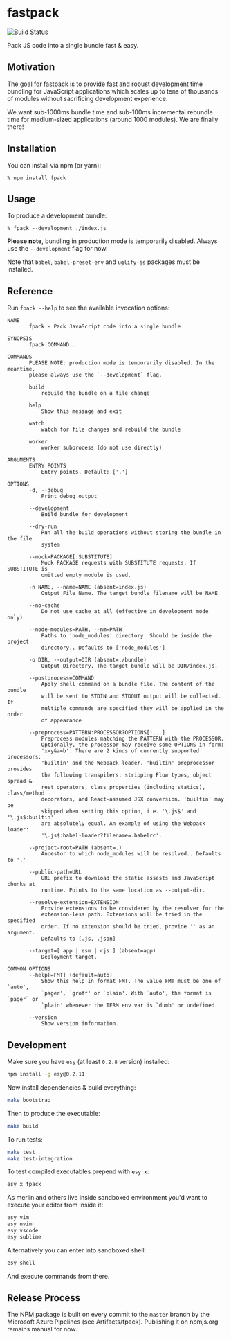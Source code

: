 # fastpack

[![Build Status](https://dev.azure.com/fastpack/fastpack/_apis/build/status/fastpack.fastpack)](https://dev.azure.com/fastpack/fastpack/_build/latest?definitionId=1)

Pack JS code into a single bundle fast & easy.

## Motivation

The goal for fastpack is to provide fast and robust development time bundling
for JavaScript applications which scales up to tens of thousands of modules
without sacrificing development experience.

We want sub-1000ms bundle time and sub-100ms incremental rebundle time for
medium-sized applications (around 1000 modules). We are finally there!

## Installation

You can install via npm (or yarn):

```
% npm install fpack
```

## Usage

To produce a development bundle:

```
% fpack --development ./index.js
```

**Please note**, bundling in production mode is temporarily disabled. Always
use the `--development` flag for now.

Note that `babel`, `babel-preset-env` and `uglify-js` packages must be
installed.

## Reference

Run `fpack --help` to see the available invocation options:

```
NAME
       fpack - Pack JavaScript code into a single bundle

SYNOPSIS
       fpack COMMAND ...

COMMANDS
       PLEASE NOTE: production mode is temporarily disabled. In the meantime,
       please always use the `--development` flag.

       build
           rebuild the bundle on a file change

       help
           Show this message and exit

       watch
           watch for file changes and rebuild the bundle

       worker
           worker subprocess (do not use directly)

ARGUMENTS
       ENTRY POINTS
           Entry points. Default: ['.']

OPTIONS
       -d, --debug
           Print debug output

       --development
           Build bundle for development

       --dry-run
           Run all the build operations without storing the bundle in the file
           system

       --mock=PACKAGE[:SUBSTITUTE]
           Mock PACKAGE requests with SUBSTITUTE requests. If SUBSTITUTE is
           omitted empty module is used.

       -n NAME, --name=NAME (absent=index.js)
           Output File Name. The target bundle filename will be NAME

       --no-cache
           Do not use cache at all (effective in development mode only)

       --node-modules=PATH, --nm=PATH
           Paths to 'node_modules' directory. Should be inside the project
           directory.. Defaults to ['node_modules']

       -o DIR, --output=DIR (absent=./bundle)
           Output Directory. The target bundle will be DIR/index.js.

       --postprocess=COMMAND
           Apply shell command on a bundle file. The content of the bundle
           will be sent to STDIN and STDOUT output will be collected. If
           multiple commands are specified they will be applied in the order
           of appearance

       --preprocess=PATTERN:PROCESSOR?OPTIONS[!...]
           Preprocess modules matching the PATTERN with the PROCESSOR.
           Optionally, the processor may receive some OPTIONS in form:
           'x=y&a=b'. There are 2 kinds of currently supported processors:
           'builtin' and the Webpack loader. 'builtin' preprocessor provides
           the following transpilers: stripping Flow types, object spread &
           rest operators, class properties (including statics), class/method
           decorators, and React-assumed JSX conversion. 'builtin' may be
           skipped when setting this option, i.e. '\.js$' and '\.js$:builtin'
           are absolutely equal. An example of using the Webpack loader:
           '\.js$:babel-loader?filename=.babelrc'.

       --project-root=PATH (absent=.)
           Ancestor to which node_modules will be resolved.. Defaults to '.'

       --public-path=URL
           URL prefix to download the static assests and JavaScript chunks at
           runtime. Points to the same location as --output-dir.

       --resolve-extension=EXTENSION
           Provide extensions to be considered by the resolver for the
           extension-less path. Extensions will be tried in the specified
           order. If no extension should be tried, provide '' as an argument.
           Defaults to [.js, .json]

       --target=[ app | esm | cjs ] (absent=app)
           Deployment target.

COMMON OPTIONS
       --help[=FMT] (default=auto)
           Show this help in format FMT. The value FMT must be one of `auto',
           `pager', `groff' or `plain'. With `auto', the format is `pager` or
           `plain' whenever the TERM env var is `dumb' or undefined.

       --version
           Show version information.
```

## Development

Make sure you have `esy` (at least `0.2.8` version) installed:

```bash
npm install -g esy@0.2.11
```

Now install dependencies & build everything:

```bash
make bootstrap
```

Then to produce the executable:

```bash
make build
```

To run tests:

```bash
make test
make test-integration
```

To test compiled executables prepend with `esy x`:

```bash
esy x fpack
```

As merlin and others live inside sandboxed environment you'd want to execute
your editor from inside it:

```bash
esy vim
esy nvim
esy vscode
esy sublime
```

Alternatively you can enter into sandboxed shell:

```bash
esy shell
```

And execute commands from there.

## Release Process

The NPM package is built on every commit to the `master` branch by the
Microsoft Azure Pipelines (see Artifacts/fpack). Publishing it on npmjs.org
remains manual for now.

